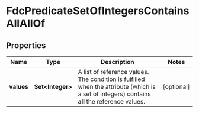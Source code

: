 

# FdcPredicateSetOfIntegersContainsAllAllOf


## Properties

| Name | Type | Description | Notes |
|------------ | ------------- | ------------- | -------------|
|**values** | **Set&lt;Integer&gt;** | A list of reference values. The condition is fulfilled when the attribute (which is a set of integers) contains **all** the reference values. |  [optional] |



